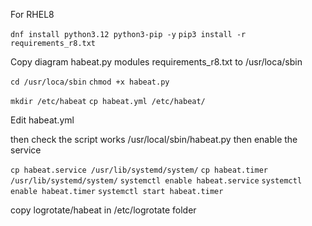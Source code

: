 For RHEL8

`dnf install python3.12 python3-pip -y`
`pip3 install -r requirements_r8.txt`



Copy diagram  habeat.py  modules  requirements_r8.txt to /usr/loca/sbin

`cd /usr/loca/sbin`
`chmod +x habeat.py`

`mkdir /etc/habeat`
`cp habeat.yml /etc/habeat/`

Edit habeat.yml 

then check the script works /usr/local/sbin/habeat.py then enable the service

`cp habeat.service /usr/lib/systemd/system/`
`cp habeat.timer /usr/lib/systemd/system/`
`systemctl enable habeat.service`
`systemctl enable habeat.timer`
`systemctl start habeat.timer`

copy logrotate/habeat in /etc/logrotate folder

